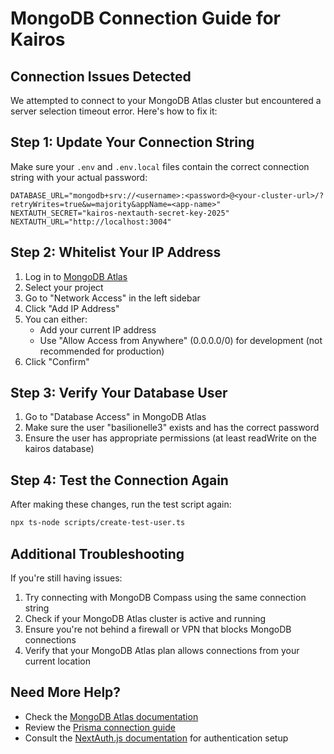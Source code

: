 # MongoDB Connection Guide for Kairos

## Connection Issues Detected

We attempted to connect to your MongoDB Atlas cluster but encountered a server selection timeout error. Here's how to fix it:

## Step 1: Update Your Connection String

Make sure your `.env` and `.env.local` files contain the correct connection string with your actual password:

```env
DATABASE_URL="mongodb+srv://<username>:<password>@<your-cluster-url>/?retryWrites=true&w=majority&appName=<app-name>"
NEXTAUTH_SECRET="kairos-nextauth-secret-key-2025"
NEXTAUTH_URL="http://localhost:3004"
```

## Step 2: Whitelist Your IP Address

1. Log in to [MongoDB Atlas](https://cloud.mongodb.com)
2. Select your project
3. Go to "Network Access" in the left sidebar
4. Click "Add IP Address"
5. You can either:
   - Add your current IP address
   - Use "Allow Access from Anywhere" (0.0.0.0/0) for development (not recommended for production)
6. Click "Confirm"

## Step 3: Verify Your Database User

1. Go to "Database Access" in MongoDB Atlas
2. Make sure the user "basilionelle3" exists and has the correct password
3. Ensure the user has appropriate permissions (at least readWrite on the kairos database)

## Step 4: Test the Connection Again

After making these changes, run the test script again:

```bash
npx ts-node scripts/create-test-user.ts
```

## Additional Troubleshooting

If you're still having issues:

1. Try connecting with MongoDB Compass using the same connection string
2. Check if your MongoDB Atlas cluster is active and running
3. Ensure you're not behind a firewall or VPN that blocks MongoDB connections
4. Verify that your MongoDB Atlas plan allows connections from your current location

## Need More Help?

- Check the [MongoDB Atlas documentation](https://docs.atlas.mongodb.com/)
- Review the [Prisma connection guide](https://www.prisma.io/docs/orm/overview/databases/mongodb)
- Consult the [NextAuth.js documentation](https://next-auth.js.org/adapters/prisma) for authentication setup
